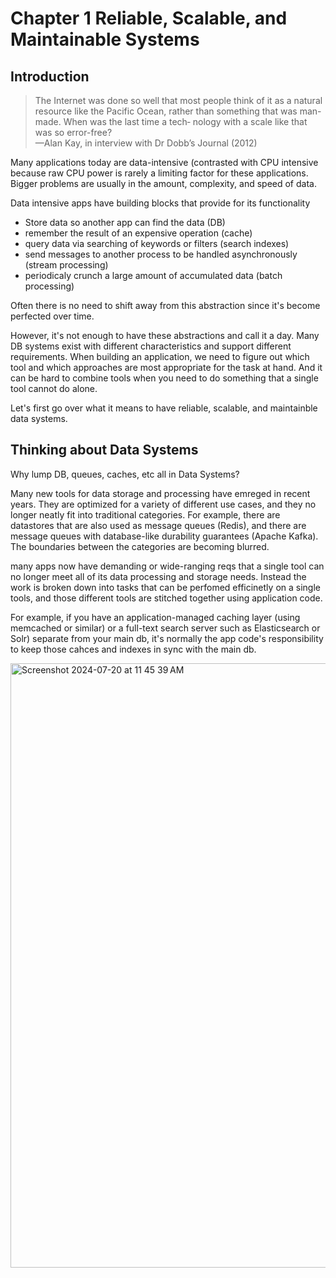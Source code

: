 # Chapter 1 Reliable, Scalable, and Maintainable Systems

## Introduction

> The Internet was done so well that most people think of it as a natural resource like the
Pacific Ocean, rather than something that was man-made. When was the last time a tech‐
nology with a scale like that was so error-free? <br>
—Alan Kay, in interview with Dr Dobb’s Journal (2012)

Many applications today are data-intensive (contrasted with CPU intensive because raw CPU power is rarely a limiting factor for these applications. Bigger problems are usually in the amount, complexity, and speed of data.

Data intensive apps have building blocks that provide for its functionality
- Store data so another app can find the data (DB)
- remember the result of an expensive operation (cache)
- query data via searching of keywords or filters (search indexes)
- send messages to another process to be handled asynchronously (stream processing)
- periodicaly crunch a large amount of accumulated data (batch processing)

Often there is no need to shift away from this abstraction since it's become perfected over time.

However, it's not enough to have these abstractions and call it a day. Many DB systems exist with different characteristics and support different requirements. When building an application, we need to figure out which tool and which approaches are most appropriate for the task at hand. And it can be hard to combine tools when you need to do something that a single tool cannot do alone.

Let's first go over what it means to have reliable, scalable, and maintainble data systems.

## Thinking about Data Systems

Why lump DB, queues, caches, etc all in Data Systems?

Many new tools for data storage and processing have emreged in recent years. They are optimized for a variety of different use cases, and they no longer neatly fit into traditional categories. For example, there are datastores that are also used as message queues (Redis), and there are message queues with database-like durability guarantees (Apache Kafka). The boundaries between the categories are becoming blurred. 

many apps now have demanding or wide-ranging reqs that a single tool can no longer meet all of its data processing and storage needs. Instead the work is broken down into tasks that can be perfomed efficinetly on a single tools, and those different tools are stitched together using application code.

For example, if you have an application-managed caching layer (using memcached or similar) or a full-text search server such as Elasticsearch or Solr) separate from your main db, it's normally the app code's responsibility to keep those cahces and indexes in sync with the main db. 

<img width="967" alt="Screenshot 2024-07-20 at 11 45 39 AM" src="https://github.com/user-attachments/assets/fcd52cbe-4e98-46d3-ae23-4a3206648d52">




